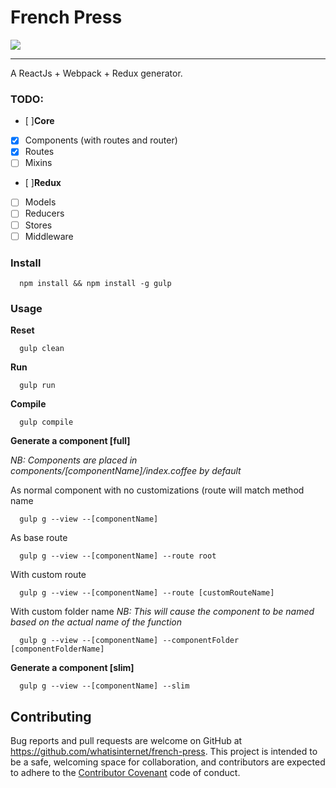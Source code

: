 # French Press

![](https://raw.github.com/whatisinternet/french-press/master/logo.png)

---

A ReactJs + Webpack + Redux generator.

### TODO:

- [ ]**Core**
- [x] Components (with routes and router)
- [x] Routes
- [ ] Mixins

- [ ]**Redux**
- [ ] Models
- [ ] Reducers
- [ ] Stores
- [ ] Middleware

### Install

```shell
  npm install && npm install -g gulp
```

### Usage

**Reset**
```shell
  gulp clean
```

**Run**
```shell
  gulp run
```

**Compile**
```shell
  gulp compile
```

**Generate a component [full]**

*NB: Components are placed in components/[componentName]/index.coffee by default*

As normal component with no customizations (route will match method name
```shell
  gulp g --view --[componentName]
```

As base route
```shell
  gulp g --view --[componentName] --route root
```

With custom route
```shell
  gulp g --view --[componentName] --route [customRouteName]
```

With custom folder name
*NB: This will cause the component to be named based on the actual name of the function*
```shell
  gulp g --view --[componentName] --componentFolder [componentFolderName]
```

**Generate a component [slim]**

```shell
  gulp g --view --[componentName] --slim
```


## Contributing

Bug reports and pull requests are welcome on GitHub at https://github.com/whatisinternet/french-press. This project is intended to be a safe, welcoming space for collaboration, and contributors are expected to adhere to the [Contributor Covenant](http://contributor-covenant.org) code of conduct.
